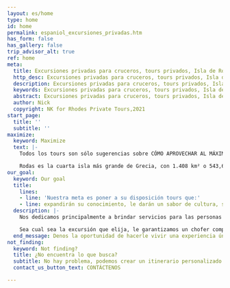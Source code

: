 ```yaml
---
layout: es/home
type: home
id: home
permalink: espaniol_excursiones_privadas.htm
has_form: false
has_gallery: false
trip_advisor_alt: true
ref: home
meta:
  title: Excursiones privadas para cruceros, tours privados, Isla de Rodas Grecia
  http_desc: Excursiones privadas para cruceros, tours privados, Isla de Rodas Grecia, Taxi Tours en Rodas Grecia
  description: Excursiones privadas para cruceros, tours privados, Isla de Rodas Grecia, Taxi Tours en Rodas Grecia
  keywords: Excursiones privadas para cruceros, tours privados, Isla de Rodas Grecia, Taxi Tours en Rodas Grecia
  abstract: Excursiones privadas para cruceros, tours privados, Isla de Rodas Grecia
  author: Nick
  copyright: NK for Rhodes Private Tours,2021
start_page:
  title: ''
  subtitle: ''
maximize:
  keyword: Maximize
  text: |-
    Todos los tours son sólo sugerencias sobre CÓMO APROVECHAR AL MÁXIMO su corta visita a la Isla.

    Rodas es la cuarta isla más grande de Grecia, con 1.408 km² o 543,6 millas². Sabemos cómo utilizar su valioso tiempo de viaje de la manera más eficiente...
our_goal:
  keyword: Our goal
  title:
    lines:
    - line: 'Nuestra meta es poner a su disposición tours que:'
    - line: expandirán su conocimiento, le darán un sabor de cultura, satisfarán su curiosidad y alimentarán su alma.
  description: |-
    Nos dedicamos principalmente a brindar servicios para las personas que visitan Rodas por un periodo corto de tiempo y que quieren sacarle el mayor provecho posible a su visita a esta isla majestuosa. Nuestra prioridad es proveer servicios consistentes y de alta calidad para todos nuestros clientes. Es nuestro objetivo hacer que nuestros honorables invitados se lleven una impresión agradable y duradera de la isla de Rodas, una isla verdaderamente extraordinaria. Nuestros tours incluyen excursiones de vino, tours familiares y tours de playa. En Rodas también ofrecemos tours adaptados para adultos mayores con el fin de que haya algo disponible para el deleite de todos. Los visitantes pueden esperar visitar las maravillas naturales de Rodas como así también sus espectaculares miradores y paisajes escénicos.

    Sea cual sea la excursión que elija, le garantizamos un chofer competente o un guía apasionado y autorizado, quien le revelará la belleza de la isla. Nuestros tours planeados han estado proporcionando a nuestros huéspedes experiencias memorables por más de tres décadas, y usted lo notará cuando nos conozca. Nuestros servicios de primer nivel hablarán más fuerte que cualquier descripción o carta de experiencia.
  end_message: Denos la oportunidad de hacerle vivir una experiencia única e inolvidable. ¡Estarás muy contento de haberlo hecho!
not_finding:
  keyword: Not finding?
  title: ¿No encuentra lo que busca?
  subtitle: No hay problema, podemos crear un itinerario personalizado para usted. ¡Cuéntenos de su tour!
  contact_us_button_text: CONTÁCTENOS

---
```

